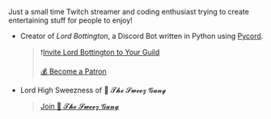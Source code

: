 Just a small time Twitch streamer and coding enthusiast trying to create entertaining stuff for people to enjoy!

+ Creator of *Lord Bottington*, a Discord Bot written in Python using [Pycord](https://guide.pycord.dev/introduction).
  > ❗[Invite Lord Bottington to Your Guild](https://discord.com/oauth2/authorize?client_id=1092515783025889383&scope=bot&permissions=0)
  > 
  > [💰 Become a Patron](https://www.patreon.com/LordBottington)

+ Lord High Sweezness of 🎩 𝓣𝓱𝓮 𝓢𝔀𝓮𝓮𝔃 𝓖𝓪𝓷𝓰
  > [Join 🎩 𝓣𝓱𝓮 𝓢𝔀𝓮𝓮𝔃 𝓖𝓪𝓷𝓰](https://discord.gg/ZcrmT2kR)
